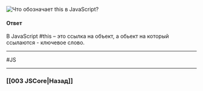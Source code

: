 ![Что обозначает `this` в JavaScript?](https://youtu.be/rlWgI7AvV18?t=507)

#### Ответ

В JavaScript #this – это ссылка на объект, а обьект на который ссылаются - ключевое слово.




___
 #JS 

___

### [[003 JSCore|Назад]]